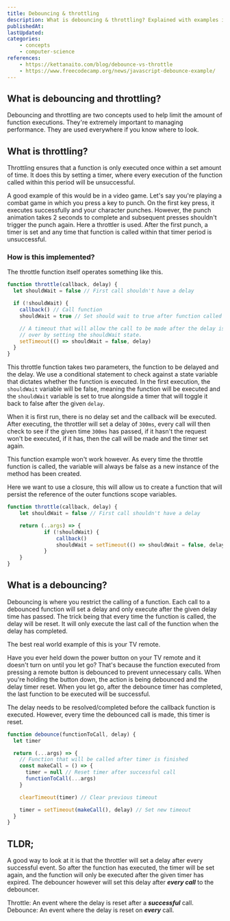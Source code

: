 ```yaml
---
title: Debouncing & throttling
description: What is debouncing & throttling? Explained with examples in JavaScript.
publishedAt:
lastUpdated:
categories:
    - concepts
    - computer-science
references:
    - https://kettanaito.com/blog/debounce-vs-throttle
    - https://www.freecodecamp.org/news/javascript-debounce-example/
---
```


## What is debouncing and throttling?

Debouncing and throttling are two concepts used to help limit the amount of function executions. They're extremely important to managing performance. They are used everywhere if you know where to look.

## What is throttling?

Throttling ensures that a function is only executed once within a set amount of time. It does this by setting a timer, where every execution of the function called within this period will be unsuccessful.

A good example of this would be in a video game. Let's say you're playing a combat game in which you press a key to punch. On the first key press, it executes successfully and your character punches. However, the punch animation takes 2 seconds to complete and subsequent presses shouldn't trigger the punch again. Here a throttler is used. After the first punch, a timer is set and any time that function is called within that timer period is unsuccessful.

### How is this implemented?

The throttle function itself operates something like this.

```js
function throttle(callback, delay) {
  let shouldWait = false // First call shouldn't have a delay

  if (!shouldWait) {
    callback() // Call function
    shouldWait = true // Set should wait to true after function called

    // A timeout that will allow the call to be made after the delay is
    // over by setting the shouldWait state.
    setTimeout(() => shouldWait = false, delay)
  }
}
```

This throttle function takes two parameters, the function to be delayed and the delay. We use a conditional statement to check against a state variable that dictates whether the function is executed. In the first execution, the `shouldWait` variable will be false, meaning the function will be executed and the `shouldWait` variable is set to true alongside a timer that will toggle it back to false after the given `delay`.

When it is first run, there is no delay set and the callback will be executed. After executing, the throttler will set a delay of `300ms`, every call will then check to see if the given time `300ms` has passed, if it hasn't the request won't be executed, if it has, then the call will be made and the timer set again.

This function example won't work however. As every time the throttle function is called, the variable will always be false as a new instance of the method has been created.

Here we want to use a closure, this will allow us to create a function that will persist the reference of the outer functions scope variables.

```js
function throttle(callback, delay) {
	let shouldWait = false // First call shouldn't have a delay

	return (..args) => {
			if (!shouldWait) {
				callback()
				shouldWait = setTimeout(() => shouldWait = false, delay)
			}
	}
}
```

## What is a debouncing?

Debouncing is where you restrict the calling of a function. Each call to a debounced function will set a delay and only execute after the given delay time has passed. The trick being that every time the function is called, the delay will be reset. It will only execute the last call of the function when the delay has completed.

The best real world example of this is your TV remote.

Have you ever held down the power button on your TV remote and it doesn't turn on until you let go? That's because the function executed from pressing a remote button is debounced to prevent unnecessary calls. When you're holding the button down, the action is being debounced and the delay timer reset. When you let go, after the debounce timer has completed, the last function to be executed will be successful.

The delay needs to be resolved/completed before the callback function is executed.
However, every time the debounced call is made, this timer is reset.

```js
function debounce(functionToCall, delay) {
  let timer

  return (...args) => {
    // Function that will be called after timer is finished
    const makeCall = () => {
      timer = null // Reset timer after successful call
      functionToCall(...args)
    }

    clearTimeout(timer) // Clear previous timeout

    timer = setTimeout(makeCall(), delay) // Set new timeout
  }
}
```

## TLDR;

A good way to look at it is that the throttler will set a delay after every successful event. So after the function has executed, the timer will be set again, and the function will only be executed after the given timer has expired. The debouncer however will set this delay after ***every call*** to the debouncer.

Throttle: An event where the delay is reset after a ***successful*** call.
Debounce: An event where the delay is reset on ***every*** call.
